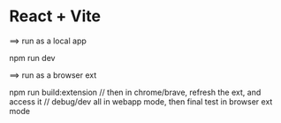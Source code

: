 # React + Vite

==> run as a local app

npm run dev


==> run as a browser ext


npm run build:extension
// then in chrome/brave, refresh the ext, and access it
// debug/dev all in webapp mode, then final test in browser ext mode


